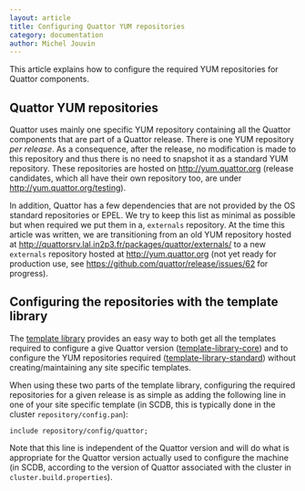 ```yaml
---
layout: article
title: Configuring Quattor YUM repositories
category: documentation
author: Michel Jouvin
---
```


This article explains how to configure the required YUM repositories for Quattor components.

## Quattor YUM repositories

Quattor uses mainly one specific YUM repository containing all the Quattor components that are part of a Quattor release. There is one YUM repository *per release*. As a
consequence, after the release, no modification is made to this repository and thus there is no need to snapshot it as a standard YUM repository. These repositories are hosted on
http://yum.quattor.org (release candidates, which all have their own repository too, are under http://yum.quattor.org/testing).

In addition, Quattor has a few dependencies that are not provided by the OS standard repositories or EPEL. We try to keep this list as minimal as possible but when required we put
them in a, `externals` repository. At the time this article was written, we are transitioning from an old YUM repository hosted at 
http://quattorsrv.lal.in2p3.fr/packages/quattor/externals/ to a new `externals` repository hosted at http://yum.quattor.org (not yet ready for production use, see
https://github.com/quattor/release/issues/62 for progress).

## Configuring the repositories with the template library

The [template library](http://www.quattor.org/documentation/2014/06/06/how-to-use-template-library.html) provides an easy way to both get all the templates required to configure a
give Quattor version ([template-library-core](https://github.com/quattor/template-library-core)) and to configure the YUM repositories required
([template-library-standard](https://github.com/quattor/template-library-standard)) without creating/maintaining any site specific templates. 

When using these two parts of the
template library, configuring the required repositories for a given release is as simple as adding the following line in one of your site specific template (in SCDB, this is
typically done in the cluster `repository/config.pan`):

```
include repository/config/quattor;
```

Note that this line is independent of the Quattor version and will do what is appropriate for the Quattor version actually used to configure the machine (in SCDB, according to the
version of Quattor associated with the cluster in `cluster.build.properties`).
 
